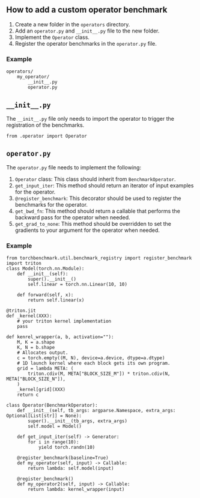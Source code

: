 ## How to add a custom operator benchmark

1. Create a new folder in the `operators` directory.
2. Add an `operator.py` and `__init__.py` file to the new folder.
3. Implement the `Operator` class.
4. Register the operator benchmarks in the `operator.py` file.

### Example

```
operators/
    my_operator/
        __init__.py
        operator.py
```

## `__init__.py`

The `__init__.py` file only needs to import the operator to trigger the registration of the benchmarks.

```
from .operator import Operator
```

## `operator.py`

The `operator.py` file needs to implement the following:

1. `Operator` class: This class should inherit from `BenchmarkOperator`.
2. `get_input_iter`: This method should return an iterator of input examples for the
   operator.
3. `@register_benchmark`: This decorator should be used to register the benchmarks for
   the operator.
4. `get_bwd_fn`: This method should return a callable that performs the backward pass
   for the operator when needed.
5. `get_grad_to_none`: This method should be overridden to set the gradients to your argument for
   the operator when needed.

### Example

```
from torchbenchmark.util.benchmark_registry import register_benchmark
import triton
class Model(torch.nn.Module):
    def __init__(self):
        super().__init__()
        self.linear = torch.nn.Linear(10, 10)

    def forward(self, x):
        return self.linear(x)

@triton.jit
def _kernel(XXX):
    # your triton kernel implementation
    pass

def kenrel_wrapper(a, b, activation=""):
    M, K = a.shape
    K, N = b.shape
    # Allocates output.
    c = torch.empty((M, N), device=a.device, dtype=a.dtype)
    # 1D launch kernel where each block gets its own program.
    grid = lambda META: (
        triton.cdiv(M, META["BLOCK_SIZE_M"]) * triton.cdiv(N, META["BLOCK_SIZE_N"]),
    )
    _kernel[grid](XXX)
    return c

class Operator(BenchmarkOperator):
    def __init__(self, tb_args: argparse.Namespace, extra_args: Optional[List[str]] = None):
        super().__init__(tb_args, extra_args)
        self.model = Model()

    def get_input_iter(self) -> Generator:
        for i in range(10):
            yield torch.randn(10)

    @register_benchmark(baseline=True)
    def my_operator(self, input) -> Callable:
        return lambda: self.model(input)

    @register_benchmark()
    def my_operator2(self, input) -> Callable:
        return lambda: kernel_wrapper(input)
```
